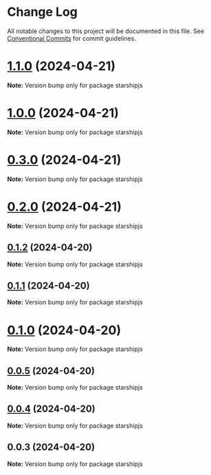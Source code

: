 # Change Log

All notable changes to this project will be documented in this file.
See [Conventional Commits](https://conventionalcommits.org) for commit guidelines.

# [1.1.0](https://github.com/cosmology-tech/starshipjs/compare/starshipjs@1.0.0...starshipjs@1.1.0) (2024-04-21)

**Note:** Version bump only for package starshipjs





# [1.0.0](https://github.com/cosmology-tech/starshipjs/compare/starshipjs@0.3.0...starshipjs@1.0.0) (2024-04-21)

**Note:** Version bump only for package starshipjs





# [0.3.0](https://github.com/cosmology-tech/starshipjs/compare/starshipjs@0.2.0...starshipjs@0.3.0) (2024-04-21)

**Note:** Version bump only for package starshipjs





# [0.2.0](https://github.com/cosmology-tech/starshipjs/compare/starshipjs@0.1.2...starshipjs@0.2.0) (2024-04-21)

**Note:** Version bump only for package starshipjs





## [0.1.2](https://github.com/cosmology-tech/starshipjs/compare/starshipjs@0.1.1...starshipjs@0.1.2) (2024-04-20)

**Note:** Version bump only for package starshipjs





## [0.1.1](https://github.com/cosmology-tech/starshipjs/compare/starshipjs@0.1.0...starshipjs@0.1.1) (2024-04-20)

**Note:** Version bump only for package starshipjs





# [0.1.0](https://github.com/cosmology-tech/starshipjs/compare/starshipjs@0.0.5...starshipjs@0.1.0) (2024-04-20)

**Note:** Version bump only for package starshipjs





## [0.0.5](https://github.com/cosmology-tech/starshipjs/compare/starshipjs@0.0.4...starshipjs@0.0.5) (2024-04-20)

**Note:** Version bump only for package starshipjs





## [0.0.4](https://github.com/cosmology-tech/starshipjs/compare/starshipjs@0.0.3...starshipjs@0.0.4) (2024-04-20)

**Note:** Version bump only for package starshipjs





## 0.0.3 (2024-04-20)

**Note:** Version bump only for package starshipjs
